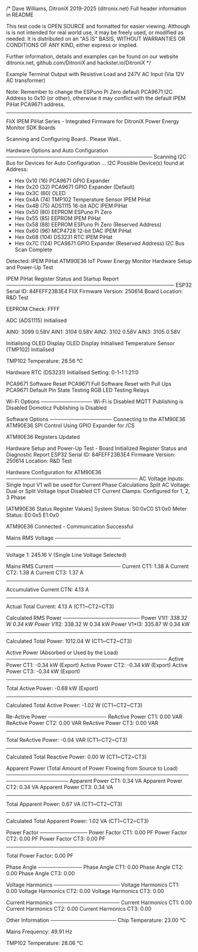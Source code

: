/*
  Dave Williams, DitroniX 2019-2025 (ditronix.net)
  Full header information in README

  This test code is OPEN SOURCE and formatted for easier viewing.  Although is is not intended for real world use, it may be freely used, or modified as needed.
  It is distributed on an "AS IS" BASIS, WITHOUT WARRANTIES OR CONDITIONS OF ANY KIND, either express or implied.

  Further information, details and examples can be found on our website ditronix.net, github.com/DitroniX and hackster.io/DitroniX
*/

Example Terminal Output with Resistive Load and 247V AC Input (Via 12V AC transformer)

Note: Remember to change the ESPuno Pi Zero default PCA9671 I2C Address to 0x10 (or other), otherwise it may conflict with the default IPEM PiHat PCA9671 address.

**************************************************************************************

FliX IPEM PiHat Series - Integrated Firmware for DitroniX Power Energy Monitor SDK Boards

Scanning and Configuring Board.. Please Wait..

Hardware Options and Auto Configuration
────────────────────────────────────────
Scanning I2C Bus for Devices for Auto Configuration ...
 I2C Possible Device(s) found at Address:
 * Hex 0x10 (16)         PCA9671 GPIO Expander
 * Hex 0x20 (32)         PCA9671 GPIO Expander (Default)
 * Hex 0x3C (60)         OLED
 * Hex 0x4A (74)         TMP102 Temperature Sensor IPEM PiHat
 * Hex 0x4B (75)         ADS1115 16-bit ADC IPEM PiHat
 * Hex 0x50 (80)         EEPROM ESPuno Pi Zero
 * Hex 0x55 (85)         EEPROM IPEM PiHat
 * Hex 0x58 (88)         EEPROM ESPuno Pi Zero (Reserved Address)
 * Hex 0x60 (96)         MCP4728 12-bit DAC IPEM PiHat
 * Hex 0x68 (104)        DS3231 RTC IPEM PiHat
 * Hex 0x7C (124)        PCA9671 GPIO Expander (Reserved Address)
 I2C Bus Scan Complete

Detected: IPEM PiHat ATM90E36 IoT Power Energy Monitor
Hardware Setup and Power-Up Test

IPEM PiHat Register Status and Startup Report
──────────────────────────────────────────────
ESP32 Serial ID: 84FEFF23B3E4
FliX Firmware Version: 250614
Board Location: R&D Test

EEPROM Check: FFFF

ADC (ADS1115) Initialised

AIN0: 3099  0.58V
AIN1: 3104  0.58V
AIN2: 3102  0.58V
AIN3: 3105  0.58V


Initialising OLED Display
OLED Display Initialised
Temperature Sensor (TMP102) Initialised

TMP102 Temperature: 28.56 °C

Hardware RTC (DS3231) Initialised
Setting:
0-1-1 1:21:0

PCA9671 Software Reset
PCA9671 Full Software Reset with Pull Ups
PCA9671 Default Pin State
Testing RGB LED
Testing Relays

Wi-Fi Options
──────────────
Wi-Fi is Disabled
MQTT Publishing is Disabled
Domoticz Publishing is Disabled

Software Options
─────────────────
Connecting to the ATM90E36
ATM90E36 SPI Control Using GPIO Expander for /CS

ATM90E36 Registers Updated

Hardware Setup and Power-Up Test - Board Initialized
Register Status and Diagnostic Report
ESP32 Serial ID: 84FEFF23B3E4
Firmware Version: 250614
Location: R&D Test

Hardware Configuration for ATM90E36
────────────────────────────────────
AC Voltage Inputs:      Single Input V1 will be used for Current Phase Calculations
Split AC Voltage:       Dual or Split Voltage Input Disabled
CT Current Clamps:      Configured for 1, 2, 3 Phase

[ATM90E36 Status Register Values]
System Status:          S0:0xC0         S1:0x0
Meter Status:           E0:0x5          E1:0x0

ATM90E36 Connected - Communication Successful

Mains RMS Voltage
──────────────────
- - - - - - - - - - - - - - - - - - - - - - - - - - -
Voltage 1: 245.16 V (Single Line Voltage Selected)

Mains RMS Current
──────────────────
Current CT1: 1.38 A
Current CT2: 1.38 A
Current CT3: 1.37 A
- - - - - - - - - - - - - - - - - - 
Accumulative Current CTN: 4.13 A
- - - - - - - - - - - - - - - - - - - - - - -
Actual Total Current: 4.13 A (CT1~CT2~CT3)

Calculated RMS Power
─────────────────────
Power V1*I1: 338.32 W   0.34 kW
Power V1*I2: 338.32 W   0.34 kW
Power V1*I3: 335.87 W   0.34 kW
- - - - - - - - - - - - - - - - - - - - - - - - -
Calculated Total Power: 1012.04 W (CT1~CT2~CT3)

Active Power (Absorbed or Used by the Load)
────────────────────────────────────────────
Active Power CT1: -0.34 kW      (Export)
Active Power CT2: -0.34 kW      (Export)
Active Power CT3: -0.34 kW      (Export)
- - - - - - - - - - - - - - - - - - - - -
Total Active Power: -0.68 kW    (Export)
- - - - - - - - - - - - - - - - - - - - - - - - - - - -
Calculated Total Active Power: -1.02 W (CT1~CT2~CT3)

Re-Active Power
────────────────
ReActive Power CT1: 0.00 VAR
ReActive Power CT2: 0.00 VAR
ReActive Power CT3: 0.00 VAR
- - - - - - - - - - - - - - - - - - - - - - - - 
Total ReActive Power: -0.04 VAR (CT1~CT2~CT3)
- - - - - - - - - - - - - - - - - - - - - - - - - - - -
Calculated Total Reactive Power: 0.00 W (CT1~CT2~CT3)

Apparent Power (Total Amount of Power Flowing from Source to Load)
───────────────────────────────────────────────────────────────────
Apparent Power CT1: 0.34 VA
Apparent Power CT2: 0.34 VA
Apparent Power CT3: 0.34 VA
- - - - - - - - - - - - - - - - - - - - - - -
Total Apparent Power: 0.67 VA (CT1~CT2~CT3)
- - - - - - - - - - - - - - - - - - - - - - - - - - - - - 
Calculated Total Apparent Power: 1.02 VA (CT1~CT2~CT3)


Power Factor
─────────────
Power Factor CT1: 0.00 PF
Power Factor CT2: 0.00 PF
Power Factor CT3: 0.00 PF
- - - - - - - - - - - - - - -
Total Power Factor: 0.00 PF

Phase Angle
────────────
Phase Angle CT1: 0.00
Phase Angle CT2: 0.00
Phase Angle CT3: 0.00

Voltage Harmonics
──────────────────
Voltage Harmonics CT1: 0.00
Voltage Harmonics CT2: 0.00
Voltage Harmonics CT3: 0.00

Current Harmonics
──────────────────
Current Harmonics CT1: 0.00
Current Harmonics CT2: 0.00
Current Harmonics CT3: 0.00

Other Information
──────────────────
Chip Temperature: 23.00 °C

Mains Frequency: 49.91 Hz

TMP102 Temperature: 28.06 °C